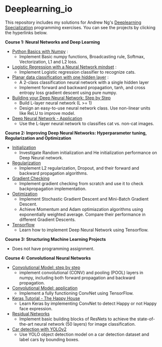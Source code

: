 # Deeplearning_io
This repository includes my solutions for Andrew Ng's [Deeplearning Specialization](https://www.coursera.org/specializations/deep-learning) programming exercises.
You can see the projects by clicking the hyperlinks below.

**Course 1: Neural Networks and Deep Learning**
- [Python Basics with Numpy](https://github.com/XuShaoming/Deeplearning_io/blob/master/Neural_Networks_and_Deep_Learning/Python%2BBasics%2BWith%2BNumpy%2Bv3.ipynb) :
  - Implement Basic numpy functions, Broadcasting rule, Softmax, Vectorization, L1 and L2 loss.
- [Logistic Regression with a Neural Network mindset](https://github.com/XuShaoming/Deeplearning_io/blob/master/Neural_Networks_and_Deep_Learning/Logistic%2BRegression%2Bwith%2Ba%2BNeural%2BNetwork%2Bmindset%2Bv5.ipynb) :
  - Implement Logistic regression classifier to recognize cats. 
- [Planar data classification with one hidden layer](https://github.com/XuShaoming/Deeplearning_io/blob/master/Neural_Networks_and_Deep_Learning/Planar%2Bdata%2Bclassification%2Bwith%2Bone%2Bhidden%2Blayer%2Bv5.ipynb) : 
  - A 2-class classification neural network with a single hidden layer
  - Implement forward and backward propagation, tanh, and cross entropy loss gradient descent using pure numpy.
- [Building your Deep Neural Network: Step by Step](https://github.com/XuShaoming/Deeplearning_io/blob/master/Neural_Networks_and_Deep_Learning/Building%2Byour%2BDeep%2BNeural%2BNetwork%2B-%2BStep%2Bby%2BStep%2Bv8.ipynb)
  - Build L-layer neural network (L >= 1)
  - Design an easy-to-use neural network class. Use non-linear units like ReLU to improve model.
- [Deep Neural Network - Application](https://github.com/XuShaoming/Deeplearning_io/blob/master/Neural_Networks_and_Deep_Learning/Deep%2BNeural%2BNetwork%2B-%2BApplication%2Bv8.ipynb)
  - Use the L-layer neural network to classifies cat vs. non-cat images.
  
**Course 2: Improving Deep Neural Networks: Hyperparameter tuning, Regularization and Optimization**
- [Initialization](https://github.com/XuShaoming/Deeplearning_io/blob/master/Hyperparameter_tuning_Regularization_and_Optimization/Initialization.ipynb)
  - Investigate Random initialization and He initialization performance on Deep Neural network.
- [Regularization](https://github.com/XuShaoming/Deeplearning_io/blob/master/Hyperparameter_tuning_Regularization_and_Optimization/Regularization%2B-%2Bv2.ipynb)
  - Implement L2 regularization, Dropout, and their forward and backward propagation algorithms. 
- [Gradient Checking](https://github.com/XuShaoming/Deeplearning_io/blob/master/Hyperparameter_tuning_Regularization_and_Optimization/Gradient%2BChecking%2Bv1.ipynb)
  - Implement gradient checking from scratch and use it to check backpropagation implementation.
- [Optimization](https://github.com/XuShaoming/Deeplearning_io/blob/master/Hyperparameter_tuning_Regularization_and_Optimization/Optimization%2Bmethods.ipynb)
  - Implement Stochastic Gradient Descent and Mini-Batch Gradient Descent.
  - Achieve Momentum and Adam optimiazation algorithms using exponentially weighted average. Compare their performance in different Gradient Descents. 
- [Tensorflow](https://github.com/XuShaoming/Deeplearning_io/blob/master/Hyperparameter_tuning_Regularization_and_Optimization/Tensorflow%2BTutorial.ipynb)
  - Learn how to implement Deep Neural Network using Tensorflow.

**Course 3: Structuring Machine Learning Projects**
- Does not have programming assignment.

**Course 4: Convolutional Neural Networks**
- [Convolutional Model: step by step](https://github.com/XuShaoming/Deeplearning_io/blob/master/Convolutional_Neural_Networks/Convolution%2Bmodel%2B-%2BStep%2Bby%2BStep%2B-%2Bv2.ipynb)
  - implement convolutional (CONV) and pooling (POOL) layers in numpy, including both forward propagation and backward propagation.
- [Convolutional Model: application](https://github.com/XuShaoming/Deeplearning_io/blob/master/Convolutional_Neural_Networks/Convolution%2Bmodel%2B-%2BApplication%2B-%2Bv1.ipynb)
  - Implement a fully functioning ConvNet using TensorFlow.
- [Keras Tutorial - The Happy House](https://github.com/XuShaoming/Deeplearning_io/blob/master/Convolutional_Neural_Networks/Keras%2B-%2BTutorial%2B-%2BHappy%2BHouse%2Bv2.ipynb)
  - Learn Keras by implementing ConvNet to detect Happy or not Happy face expression.
- [Residual Networks](https://github.com/XuShaoming/Deeplearning_io/blob/master/Convolutional_Neural_Networks/Residual%2BNetworks%2B-%2Bv2.ipynb)
  - Implement basic building blocks of ResNets to achieve the state-of-the-art neural network (50 layers) for image classification. 
- [Car detection with YOLOv2](https://github.com/XuShaoming/Deeplearning_io/blob/master/Convolutional_Neural_Networks/Autonomous%2Bdriving%2Bapplication%2B-%2BCar%2Bdetection%2B-%2Bv3.ipynb)
  - Use YOLO object detection model on a car detection dataset and label cars by bounding boxes.
 

  
  
 

  






